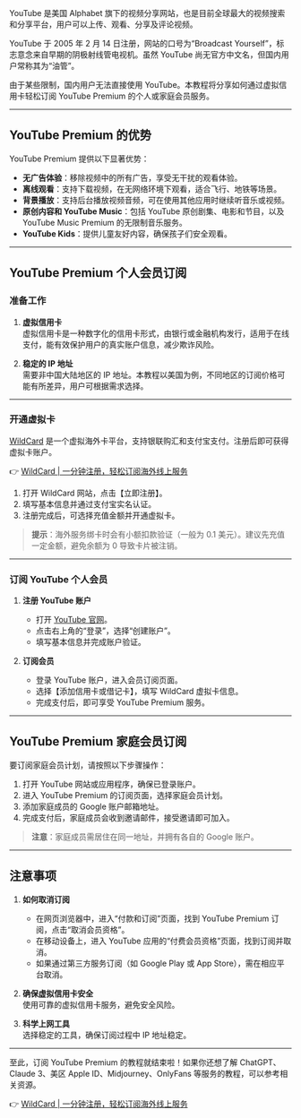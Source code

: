 YouTube 是美国 Alphabet 旗下的视频分享网站，也是目前全球最大的视频搜索和分享平台，用户可以上传、观看、分享及评论视频。

YouTube 于 2005 年 2 月 14 日注册，网站的口号为“Broadcast Yourself”，标志意念来自早期的阴极射线管电视机。虽然 YouTube 尚无官方中文名，但国内用户常称其为“油管”。

由于某些限制，国内用户无法直接使用 YouTube。本教程将分享如何通过虚拟信用卡轻松订阅 YouTube Premium 的个人或家庭会员服务。

---

## YouTube Premium 的优势

YouTube Premium 提供以下显著优势：

- **无广告体验**：移除视频中的所有广告，享受无干扰的观看体验。
- **离线观看**：支持下载视频，在无网络环境下观看，适合飞行、地铁等场景。
- **背景播放**：支持后台播放视频音频，可在使用其他应用时继续听音乐或视频。
- **原创内容和 YouTube Music**：包括 YouTube 原创剧集、电影和节目，以及 YouTube Music Premium 的无限制音乐服务。
- **YouTube Kids**：提供儿童友好内容，确保孩子们安全观看。

---

## YouTube Premium 个人会员订阅

### 准备工作

1. **虚拟信用卡**  
   虚拟信用卡是一种数字化的信用卡形式，由银行或金融机构发行，适用于在线支付，能有效保护用户的真实账户信息，减少欺诈风险。

2. **稳定的 IP 地址**  
   需要非中国大陆地区的 IP 地址。本教程以美国为例，不同地区的订阅价格可能有所差异，用户可根据需求选择。

---

### 开通虚拟卡

[WildCard](https://bit.ly/bewildcard) 是一个虚拟海外卡平台，支持银联购汇和支付宝支付。注册后即可获得虚拟卡账户。

👉 [WildCard | 一分钟注册，轻松订阅海外线上服务](https://bit.ly/bewildcard)

1. 打开 WildCard 网站，点击【立即注册】。
2. 填写基本信息并通过支付宝实名认证。
3. 注册完成后，可选择充值金额并开通虚拟卡。

> **提示**：海外服务绑卡时会有小额扣款验证（一般为 0.1 美元）。建议先充值一定金额，避免余额为 0 导致卡片被注销。

---

### 订阅 YouTube 个人会员

1. **注册 YouTube 账户**  
   - 打开 [YouTube 官网](https://www.youtube.com)。
   - 点击右上角的“登录”，选择“创建账户”。
   - 填写基本信息并完成账户验证。

2. **订阅会员**  
   - 登录 YouTube 账户，进入会员订阅页面。
   - 选择【添加信用卡或借记卡】，填写 WildCard 虚拟卡信息。
   - 完成支付后，即可享受 YouTube Premium 服务。

---

## YouTube Premium 家庭会员订阅

要订阅家庭会员计划，请按照以下步骤操作：

1. 打开 YouTube 网站或应用程序，确保已登录账户。
2. 进入 YouTube Premium 的订阅页面，选择家庭会员计划。
3. 添加家庭成员的 Google 账户邮箱地址。
4. 完成支付后，家庭成员会收到邀请邮件，接受邀请即可加入。

> **注意**：家庭成员需居住在同一地址，并拥有各自的 Google 账户。

---

## 注意事项

1. **如何取消订阅**  
   - 在网页浏览器中，进入“付款和订阅”页面，找到 YouTube Premium 订阅，点击“取消会员资格”。
   - 在移动设备上，进入 YouTube 应用的“付费会员资格”页面，找到订阅并取消。
   - 如果通过第三方服务订阅（如 Google Play 或 App Store），需在相应平台取消。

2. **确保虚拟信用卡安全**  
   使用可靠的虚拟信用卡服务，避免安全风险。

3. **科学上网工具**  
   选择稳定的工具，确保订阅过程中 IP 地址稳定。

---

至此，订阅 YouTube Premium 的教程就结束啦！如果你还想了解 ChatGPT、Claude 3、美区 Apple ID、Midjourney、OnlyFans 等服务的教程，可以参考相关资源。

👉 [WildCard | 一分钟注册，轻松订阅海外线上服务](https://bit.ly/bewildcard)